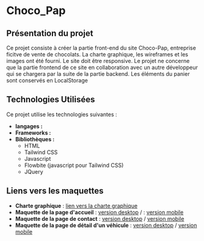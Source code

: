 # Choco_Pap

## Présentation du projet
Ce projet consiste à créer la partie front-end du site Choco-Pap, entreprise ficitve de vente de chocolats.
La charte graphique, les wireframes et les images ont été fourni.
Le site doit être responsive. 
Le projet ne concerne que la partie frontend de ce site en collaboration avec un autre développeur qui se chargera par la suite de la partie backend.
Les éléments du panier sont conservés en LocalStorage

## Technologies Utilisées
Ce projet utilise les technologies suivantes :
- **langages :**
- **Frameworks :**
- **Bibliothèques :**
  - HTML
  - Tailwind CSS
  - Javascript
  - Flowbite (javascript pour Tailwind CSS)
  - JQuery

## Liens vers les maquettes
- **Charte graphique** : [lien vers la charte graphique](https://github.com/silentjmc/club_auto/blob/main/maquettes/Club%20Auto%20-%20Charte%20graphique.pdf)
- **Maquette de la page d'accueil** : [version desktop](https://github.com/silentjmc/club_auto/blob/main/maquettes/accueil-desktop.png) /  : [version mobile](https://github.com/silentjmc/club_auto/blob/main/maquettes/accueil-mobile.png)
- **Maquette de la page de contact** : [version desktop](https://github.com/silentjmc/club_auto/blob/main/maquettes/contact-desktop.png) / [version mobile](https://github.com/silentjmc/club_auto/blob/main/maquettes/contact-mobile.png)
- **Maquette de la page de détail d'un véhicule** : [version desktop](https://github.com/silentjmc/club_auto/blob/main/maquettes/vehicule-details-desktop.png) /  [version mobile](https://github.com/silentjmc/club_auto/blob/main/maquettes/vehicule-details-mobile.png)